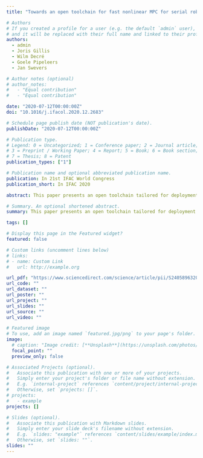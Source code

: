 ```yaml
---
title: "Towards an open toolchain for fast nonlinear MPC for serial robots"

# Authors
# If you created a profile for a user (e.g. the default `admin` user), write the username (folder name) here
# and it will be replaced with their full name and linked to their profile.
authors:
  - admin
  - Joris Gillis
  - Wilm Decré
  - Goele Pipeleers
  - Jan Swevers

# Author notes (optional)
# author_notes:
#   - "Equal contribution"
#   - "Equal contribution"

date: "2020-07-12T00:00:00Z"
doi: "10.1016/j.ifacol.2020.12.2683"

# Schedule page publish date (NOT publication's date).
publishDate: "2020-07-12T00:00:00Z"

# Publication type.
# Legend: 0 = Uncategorized; 1 = Conference paper; 2 = Journal article;
# 3 = Preprint / Working Paper; 4 = Report; 5 = Book; 6 = Book section;
# 7 = Thesis; 8 = Patent
publication_types: ["1"]

# Publication name and optional abbreviated publication name.
publication: In 21st IFAC World Congress
publication_short: In IFAC 2020

abstract: This paper presents an open toolchain tailored for deployment of nonlinear model predictive control for serial robots. The toolchain provides a direct workflow from problem definition to solution deployment on a serial robot based on open-source software. Thus, we provide an insightful selection of modules for rigid body dynamics, numerical optimization, and robot control, and a strategy to make them cooperate in a way that is efficient in terms of computation and engineering time. A detailed numerical study is presented for path-following MPC on a 7-degrees-of-freedom robot, showing the efficiency and ease of use of the presented toolchain while comparing its modules with other tools.

# Summary. An optional shortened abstract.
summary: This paper presents an open toolchain tailored for deployment of nonlinear model predictive control for serial robots. The toolchain provides a direct workflow from problem definition to solution deployment on a serial robot based on open-source software.

tags: []

# Display this page in the Featured widget?
featured: false

# Custom links (uncomment lines below)
# links:
# - name: Custom Link
#   url: http://example.org

url_pdf: "https://www.sciencedirect.com/science/article/pii/S2405896320334455/pdf"
url_code: ""
url_dataset: ""
url_poster: ""
url_project: ""
url_slides: ""
url_source: ""
url_video: ""

# Featured image
# To use, add an image named `featured.jpg/png` to your page's folder.
image:
  # caption: "Image credit: [**Unsplash**](https://unsplash.com/photos/pLCdAaMFLTE)"
  focal_point: ""
  preview_only: false

# Associated Projects (optional).
#   Associate this publication with one or more of your projects.
#   Simply enter your project's folder or file name without extension.
#   E.g. `internal-project` references `content/project/internal-project/index.md`.
#   Otherwise, set `projects: []`.
# projects:
#   - example
projects: []

# Slides (optional).
#   Associate this publication with Markdown slides.
#   Simply enter your slide deck's filename without extension.
#   E.g. `slides: "example"` references `content/slides/example/index.md`.
#   Otherwise, set `slides: ""`.
slides: ""
---
```


<!-- {{% callout note %}}
Click the _Cite_ button above to demo the feature to enable visitors to import publication metadata into their reference management software.
{{% /callout %}}

{{% callout note %}}
Create your slides in Markdown - click the _Slides_ button to check out the example.
{{% /callout %}}

Supplementary notes can be added here, including [code, math, and images](https://wowchemy.com/docs/writing-markdown-latex/). -->
